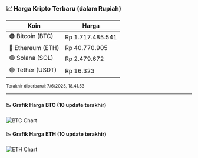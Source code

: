

<!-- HARGA_KRIPTO -->
### 📈 Harga Kripto Terbaru (dalam Rupiah)

| Koin     | Harga         |
|----------|---------------|
| 🟠 Bitcoin (BTC)   | Rp 1.717.485.541 |
| 🔵 Ethereum (ETH)  | Rp 40.770.905 |
| 🟣 Solana (SOL)    | Rp 2.479.672 |
| 🟢 Tether (USDT)   | Rp 16.323 |

<sub>Terakhir diperbarui: 7/6/2025, 18.41.53</sub>

---

#### 📉 Grafik Harga BTC (10 update terakhir)
![BTC Chart](https://quickchart.io/chart?c=%7B%22type%22%3A%22line%22%2C%22data%22%3A%7B%22labels%22%3A%5B%2209%3A17%3A57%22%2C%2209%3A34%3A17%22%2C%2209%3A45%3A26%22%2C%2209%3A56%3A39%22%2C%2210%3A24%3A55%22%2C%2210%3A44%3A52%22%2C%2210%3A55%3A37%22%2C%2211%3A16%3A48%22%2C%2211%3A28%3A59%22%2C%2211%3A41%3A53%22%5D%2C%22datasets%22%3A%5B%7B%22label%22%3A%22Bitcoin%22%2C%22data%22%3A%5B1711157774%2C1711699544%2C1710842624%2C1710816213%2C1713804257%2C1714740079%2C1715076002%2C1715906322%2C1717246714%2C1717485541%5D%2C%22fill%22%3Afalse%2C%22borderColor%22%3A%22blue%22%2C%22tension%22%3A0.1%7D%5D%7D%7D)

#### 📉 Grafik Harga ETH (10 update terakhir)
![ETH Chart](https://quickchart.io/chart?c=%7B%22type%22%3A%22line%22%2C%22data%22%3A%7B%22labels%22%3A%5B%2209%3A17%3A57%22%2C%2209%3A34%3A17%22%2C%2209%3A45%3A26%22%2C%2209%3A56%3A39%22%2C%2210%3A24%3A55%22%2C%2210%3A44%3A52%22%2C%2210%3A55%3A37%22%2C%2211%3A16%3A48%22%2C%2211%3A28%3A59%22%2C%2211%3A41%3A53%22%5D%2C%22datasets%22%3A%5B%7B%22label%22%3A%22Ethereum%22%2C%22data%22%3A%5B40586667%2C40611328%2C40597317%2C40584392%2C40641864%2C40682855%2C40687956%2C40714560%2C40734766%2C40770905%5D%2C%22fill%22%3Afalse%2C%22borderColor%22%3A%22blue%22%2C%22tension%22%3A0.1%7D%5D%7D%7D)

<!-- /HARGA_KRIPTO -->